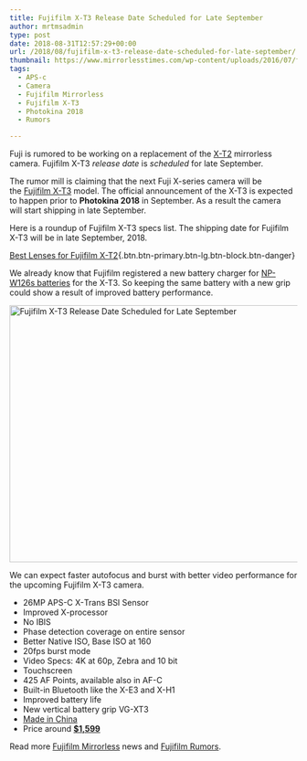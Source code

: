 ```yaml
---
title: Fujifilm X-T3 Release Date Scheduled for Late September
author: mrtmsadmin
type: post
date: 2018-08-31T12:57:29+00:00
url: /2018/08/fujifilm-x-t3-release-date-scheduled-for-late-september/
thumbnail: https://www.mirrorlesstimes.com/wp-content/uploads/2016/07/fujifilm-x-t2-front.jpg
tags:
  - APS-c
  - Camera
  - Fujifilm Mirrorless
  - Fujifilm X-T3
  - Photokina 2018
  - Rumors

---
```

Fuji is rumored to be working on a replacement of the <a href="https://www.dailycameranews.com/2017/06/best-lenses-fujifilm-x-t2/" target="_blank" rel="noopener">X-T2</a> mirrorless camera. Fujifilm X-T3 _release date_ is _scheduled_ for late September.

The rumor mill is claiming that the next Fuji X-series camera will be the [Fujifilm X-T3][1] model. The official announcement of the X-T3 is expected to happen prior to **Photokina 2018** in September. As a result the camera will start shipping in late September.

Here is a roundup of Fujifilm X-T3 specs list. The shipping date for Fujifilm X-T3 will be in late September, 2018.

 [Best Lenses for Fujifilm X-T2][2]{.btn.btn-primary.btn-lg.btn-block.btn-danger}<!--more-->

We already know that Fujifilm registered a new battery charger for <a href="https://www.amazon.com/Fujifilm-NP-W126S-Li-Ion-Rechargeable-Battery/dp/B01I4RNPQ6/?tag=daicamnew-20" target="_blank" rel="noopener" data-amzn-asin="B01I4RNPQ6">NP-W126s batteries</a> for the X-T3. So keeping the same battery with a new grip could show a result of improved battery performance.

[<img class="aligncenter wp-image-413 size-full" title="Fujifilm X-T3 Release Date Scheduled for Late September" src="https://i1.wp.com/www.mirrorlesstimes.com/wp-content/uploads/2016/07/fujifilm-x-t2-front.jpg?resize=600%2C450&#038;ssl=1" alt="Fujifilm X-T3 Release Date Scheduled for Late September" width="600" height="450" srcset="https://i1.wp.com/www.mirrorlesstimes.com/wp-content/uploads/2016/07/fujifilm-x-t2-front.jpg?w=1200&ssl=1 1200w, https://i1.wp.com/www.mirrorlesstimes.com/wp-content/uploads/2016/07/fujifilm-x-t2-front.jpg?resize=300%2C225&ssl=1 300w, https://i1.wp.com/www.mirrorlesstimes.com/wp-content/uploads/2016/07/fujifilm-x-t2-front.jpg?resize=768%2C576&ssl=1 768w, https://i1.wp.com/www.mirrorlesstimes.com/wp-content/uploads/2016/07/fujifilm-x-t2-front.jpg?resize=1024%2C768&ssl=1 1024w" sizes="(max-width: 600px) 100vw, 600px" data-recalc-dims="1" />][3]

We can expect <span class="s1">faster autofocus and burst with better video performance for the upcoming Fujifilm X-T3 camera.</span>

  * 26MP APS-C X-<wbr />Trans BSI Sensor
  * Improved X-processor
  * No IBIS
  * Phase detection coverage on entire sensor
  * Better Native ISO, Base ISO at 160
  * 20fps burst mode
  * <span class="s1">Video Specs: 4K at 60p, Zebra and 10 bit</span>
  * Touchscreen
  * <span class="s1">425 AF Points, available also in AF-C</span>
  * Built-in Bluetooth like the X-E3 and X-H1
  * Improved battery life
  * New vertical battery grip VG-XT3
  * [Made in China][4]
  * Price around **<a href="http://amzn.to/2ED06ej" target="_blank" rel="nofollow noopener noreferrer" data-amzn-asin="B00GORMJTI">$1,599</a>**

Read more [Fujifilm Mirrorless][5] news and <a href="https://www.dailycameranews.com/tag/fujifilm-rumors/" target="_blank" rel="noopener">Fujifilm Rumors</a>.

 [1]: https://www.mirrorlesstimes.com/tags/fujifilm-x-t3/
 [2]: https://www.mirrorlesstimes.com/2017/06/best-lenses-fujifilm-x-t2/ "Best Lenses for Fujifilm X-T2"
 [3]: https://i1.wp.com/www.mirrorlesstimes.com/wp-content/uploads/2016/07/fujifilm-x-t2-front.jpg?ssl=1
 [4]: https://www.dailycameranews.com/2018/07/fujifilm-x-t3-camera-officially-registered-online/
 [5]: https://www.mirrorlesstimes.com/tags/fujifilm-mirrorless/